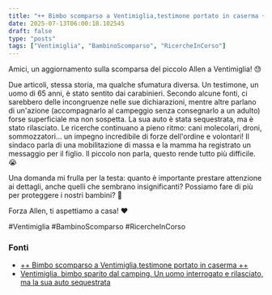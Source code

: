 ```yaml
---
title: "++ Bimbo scomparso a Ventimiglia,testimone portato in caserma ++"
date: 2025-07-13T06:00:18.102545
draft: false
type: "posts"
tags: ["Ventimiglia", "BambinoScomparso", "RicercheInCorso"]
---
```


Amici, un aggiornamento sulla scomparsa del piccolo Allen a Ventimiglia!  😓

Due articoli, stessa storia, ma qualche sfumatura diversa.  Un testimone, un uomo di 65 anni, è stato sentito dai carabinieri.  Secondo alcune fonti, ci sarebbero delle incongruenze nelle sue dichiarazioni, mentre altre parlano di un'azione (accompagnarlo al campeggio senza consegnarlo a un adulto) forse superficiale ma non sospetta.  La sua auto è stata sequestrata, ma è stato rilasciato.  Le ricerche continuano a pieno ritmo:  cani molecolari, droni, sommozzatori… un impegno incredibile di forze dell'ordine e volontari!  Il sindaco parla di una mobilitazione di massa e la mamma ha registrato un messaggio per il figlio. Il piccolo non parla, questo rende tutto più difficile. 😭

Una domanda mi frulla per la testa:  quanto è importante prestare attenzione ai dettagli, anche quelli che sembrano insignificanti?  Possiamo fare di più per proteggere i nostri bambini? 🤔

Forza Allen, ti aspettiamo a casa! ❤️

#Ventimiglia #BambinoScomparso #RicercheInCorso


### Fonti
- [++ Bimbo scomparso a Ventimiglia,testimone portato in caserma ++](https://www.ansa.it/sito/notizie/topnews/2025/07/12/-bimbo-scomparso-a-ventimigliatestimone-portato-in-caserma-_aae065b6-897a-467c-b140-71679dfb9696.html)
- [Ventimiglia, bimbo sparito dal camping. Un uomo interrogato e rilasciato, ma la sua auto sequestrata](https://genova.repubblica.it/cronaca/2025/07/11/news/ventimiglia_bambino_scomparso_da_campeggio_ricerche_in_corso-424726221/)
